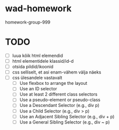 # wad-homework
homework-group-999

# TODO
- [ ] luua kõik html elemendid
- [ ] html elementidele klassid/id-d
- [ ] otsida pildid/ikoonid
- [ ] css selliselt, et asi enam-vähem välja näeks
- [ ] css ülesandele vastavalt
    - [ ] Use flexbox to arrange the layout
    - [ ] Use an ID selector
    - [ ] Use at least 2 different class selectors
    - [ ] Use a pseudo-element or pseudo-class
    - [ ] Use a Descendant Selector (e.g., div p)
    - [ ] Use a Child Selector (e.g., div > p)
    - [ ] Use an Adjacent Sibling Selector (e.g., div + p)
    - [ ] Use a General Sibling Selector (e.g., div ~ p)
